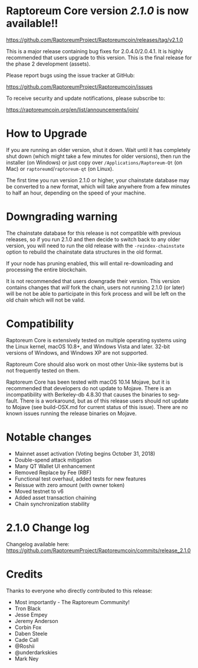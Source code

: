 Raptoreum Core version *2.1.0* is now available!!
==============

  <https://github.com/RaptoreumProject/Raptoreumcoin/releases/tag/v2.1.0>


This is a major release containing bug fixes for 2.0.4.0/2.0.4.1.  It is highly recommended that users 
upgrade to this version.  This is the final release for the phase 2 development (assets).

Please report bugs using the issue tracker at GitHub:

  <https://github.com/RaptoreumProject/Raptoreumcoin/issues>

To receive security and update notifications, please subscribe to:

  <https://raptoreumcoin.org/en/list/announcements/join/>

How to Upgrade
==============

If you are running an older version, shut it down. Wait until it has completely
shut down (which might take a few minutes for older versions), then run the 
installer (on Windows) or just copy over `/Applications/Raptoreum-Qt` (on Mac)
or `raptoreumd`/`raptoreum-qt` (on Linux).

The first time you run version 2.1.0 or higher, your chainstate database may
be converted to a new format, which will take anywhere from a few minutes to
half an hour, depending on the speed of your machine.

Downgrading warning
==============

The chainstate database for this release is not compatible with previous
releases, so if you run 2.1.0 and then decide to switch back to any
older version, you will need to run the old release with the `-reindex-chainstate`
option to rebuild the chainstate data structures in the old format.

If your node has pruning enabled, this will entail re-downloading and
processing the entire blockchain.

It is not recommended that users downgrade their version.  This version contains
changes that *will* fork the chain, users not running 2.1.0 (or later) will be not
be able to participate in this fork process and will be left on the old chain which 
will not be valid.

Compatibility
==============

Raptoreum Core is extensively tested on multiple operating systems using
the Linux kernel, macOS 10.8+, and Windows Vista and later. 32-bit versions of Windows,
and Windows XP are not supported.

Raptoreum Core should also work on most other Unix-like systems but is not
frequently tested on them.

Raptoreum Core has been tested with macOS 10.14 Mojave, but it is recommended that developers
do not update to Mojave.  There is an incompatibility with Berkeley-db 4.8.30 that causes
the binaries to seg-fault.  There is a workaround, but as of this release users should
not update to Mojave (see build-OSX.md for current status of this issue).  There are no
known issues running the release binaries on Mojave.

Notable changes
==============

- Mainnet asset activation (Voting begins October 31, 2018)
- Double-spend attack mitigation
- Many QT Wallet UI enhancement
- Removed Replace by Fee (RBF)
- Functional test overhaul, added tests for new features
- Reissue with zero amount (with owner token)
- Moved testnet to v6
- Added asset transaction chaining
- Chain synchronization stability

2.1.0 Change log
==============

Changelog available here: <https://github.com/RaptoreumProject/Raptoreumcoin/commits/release_2.1.0>

Credits
==============

Thanks to everyone who directly contributed to this release:

- Most importantly - The Raptoreum Community!
- Tron Black
- Jesse Empey
- Jeremy Anderson
- Corbin Fox
- Daben Steele
- Cade Call
- @Roshii
- @underdarkskies
- Mark Ney
